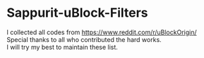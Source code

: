 # Sappurit-uBlock-Filters
I collected all codes from https://www.reddit.com/r/uBlockOrigin/                
Special thanks to all who contributed the hard works.                 
I will try my best to maintain these list.
